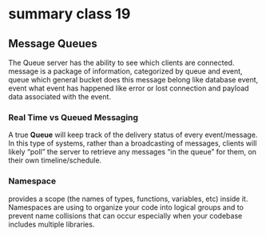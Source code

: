 # summary class 19

## Message Queues
The Queue server has the ability to see which clients are connected. 
message is a package of information, categorized by queue and event, queue which general bucket does this message belong like database event, event what event has happened like error or lost connection and payload data associated with the event.

### Real Time vs Queued Messaging
A true **Queue** will keep track of the delivery status of every event/message. In this type of systems, rather than a broadcasting of messages, clients will likely “poll” the server to retrieve any messages “in the queue” for them, on their own timeline/schedule.

### Namespace
 provides a scope  (the names of types, functions, variables, etc) inside it. Namespaces are using to organize your code into logical groups and to prevent name collisions that can occur especially when your codebase includes multiple libraries.